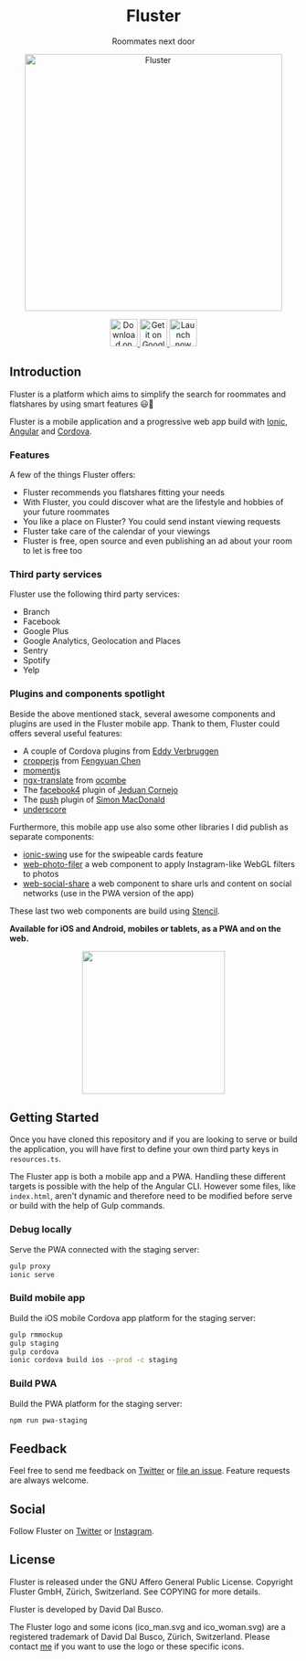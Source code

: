 <h1 align="center">Fluster</h1>

<p align="center">
  Roommates next door
</p>

<p align="center">
  <a href="https://fluster.io/">
    <img alt="Fluster" title="Fluster" src="https://github.com/fluster/fluster-app/blob/master/resources/pwa/assets/icon/android-chrome-512x512.png" width="450">
  </a>
</p>

<p align="center">
  <a href="https://itunes.apple.com/app/id1187266720">
    <img alt="Download on the App Store" title="App Store" src="https://fluster.io/assets/images/store/app-store-badge-en.svg" height="48px">
  </a>

  <a href="http://play.google.com/store/apps/details?id=io.fluster.fluster">
    <img alt="Get it on Google Play" title="Google Play" src="https://fluster.io/assets/images/store/google-play-badge-en.png" height="48px">
  </a>

  <a href="https://m.fluster.io">
    <img alt="Launch now as a PWA" title="PWA" src="https://user-images.githubusercontent.com/9122190/28998409-c5bf7362-7a00-11e7-9b63-db56694522e7.png" height="48px">
  </a>
</p>

## Introduction

Fluster is a platform which aims to simplify the search for roommates and flatshares by using smart features 😃🎉

Fluster is a mobile application and a progressive web app build with [Ionic](https://ionicframework.com), [Angular](http://angular.io) and [Cordova](https://cordova.apache.org).

### Features

A few of the things Fluster offers:

* Fluster recommends you flatshares fitting your needs
* With Fluster, you could discover what are the lifestyle and hobbies of your future roommates
* You like a place on Fluster? You could send instant viewing requests
* Fluster take care of the calendar of your viewings
* Fluster is free, open source and even publishing an ad about your room to let is free too

### Third party services

Fluster use the following third party services:

* Branch
* Facebook
* Google Plus
* Google Analytics, Geolocation and Places
* Sentry
* Spotify
* Yelp

### Plugins and components spotlight

Beside the above mentioned stack, several awesome components and plugins are used in the Fluster mobile app. Thank to them, Fluster could offers several useful features:

* A couple of Cordova plugins from [Eddy Verbruggen](https://github.com/EddyVerbruggen)
* [cropperjs](https://github.com/fengyuanchen/cropperjs) from [Fengyuan Chen](https://github.com/fengyuanchen)
* [momentjs](https://momentjs.com)
* [ngx-translate](http://www.ngx-translate.com) from [ocombe](https://github.com/ocombe)
* The [facebook4](https://github.com/jeduan/cordova-plugin-facebook4) plugin of [Jeduan Cornejo](https://github.com/jeduan)
* The [push](https://github.com/phonegap/phonegap-plugin-push) plugin of [Simon MacDonald](https://github.com/macdonst)
* [underscore](https://github.com/jashkenas/underscore)

Furthermore, this mobile app use also some other libraries I did publish as separate components:

* [ionic-swing](https://github.com/fluster/ionic-swing) use for the swipeable cards feature
* [web-photo-filer](https://github.com/fluster/web-photo-filter) a web component to apply Instagram-like WebGL filters to photos
* [web-social-share](https://github.com/fluster/web-social-share) a web component to share urls and content on social networks (use in the PWA version of the app)

These last two web components are build using [Stencil](https://stenciljs.com).

**Available for iOS and Android, mobiles or tablets, as a PWA and on the web.**

<div align="center">
  <img src="https://github.com/fluster/fluster-app/blob/master/src/assets/img/login/login-slide1.png" width="250px">
</div>

## Getting Started

Once you have cloned this repository and if you are looking to serve or build the application, you will have first to define your own third party keys in `resources.ts`.

The Fluster app is both a mobile app and a PWA. Handling these different targets is possible with the help of the Angular CLI. However some files, like `index.html`, aren't dynamic and therefore need to be modified before serve or build with the help of Gulp commands. 

### Debug locally

Serve the PWA connected with the staging server:

```bash
gulp proxy
ionic serve
```

### Build mobile app

Build the iOS mobile Cordova app platform for the staging server:

```bash
gulp rmmockup
gulp staging
gulp cordova
ionic cordova build ios --prod -c staging
```

### Build PWA

Build the PWA platform for the staging server:

```bash
npm run pwa-staging
```

## Feedback

Feel free to send me feedback on [Twitter](https://twitter.com/daviddalbusco) or [file an issue](https://github.com/fluster/fluster-appx/issues/new). Feature requests are always welcome.

## Social

Follow Fluster on [Twitter](https://twitter.com/flusterapp) or [Instagram](http://instagram.com/fluster.io/).

## License

Fluster is released under the GNU Affero General Public License. Copyright Fluster GmbH, Zürich, Switzerland. See COPYING for more details.

Fluster is developed by David Dal Busco.

The Fluster logo and some icons (ico_man.svg and ico_woman.svg) are a registered trademark of David Dal Busco, Zürich, Switzerland. Please contact [me](mailto:david@fluster.io) if you want to use the logo or these specific icons.
